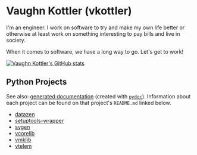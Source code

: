 <!--
    =====================================
    generator=datazen
    version=3.0.4
    hash=163412666f4b5988a5f60d7ca119f3e1
    =====================================
-->

# Vaughn Kottler (vkottler)

I'm an engineer. I work on software to try and make my own life better or
otherwise at least work on something interesting to pay bills and live
in society.

When it comes to software, we have a long way to go. Let's get to work!

[![Vaughn Kottler's GitHub stats](https://github-readme-stats.vercel.app/api?username=vkottler)](https://github.com/anuraghazra/github-readme-stats)

## Python Projects

See also: [generated documentation](https://vkottler.github.io/python/pydoc/)
(created with [`pydoc`](https://docs.python.org/3/library/pydoc.html)).
Information about each project can be found on that project's `README.md`
linked below.

* [datazen](https://github.com/vkottler/datazen)
* [setuptools-wrapper](https://github.com/vkottler/setuptools-wrapper)
* [svgen](https://github.com/vkottler/svgen)
* [vcorelib](https://github.com/vkottler/vcorelib)
* [vmklib](https://github.com/vkottler/vmklib)
* [vtelem](https://github.com/vkottler/vtelem)
